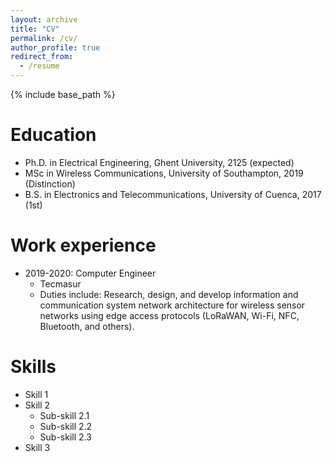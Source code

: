 ```yaml
---
layout: archive
title: "CV"
permalink: /cv/
author_profile: true
redirect_from:
  - /resume
---
```


{% include base_path %}

Education
======
* Ph.D. in Electrical Engineering, Ghent University, 2125 (expected)
* MSc in Wireless Communications, University of Southampton, 2019 (Distinction)
* B.S. in Electronics and Telecommunications, University of Cuenca, 2017 (1st)

Work experience
======
* 2019-2020: Computer Engineer
  * Tecmasur
  * Duties include: Research, design, and develop information and communication system network architecture for wireless sensor networks using edge access protocols (LoRaWAN, Wi-Fi, NFC, Bluetooth, and others). 


  
Skills
======
* Skill 1
* Skill 2
  * Sub-skill 2.1
  * Sub-skill 2.2
  * Sub-skill 2.3
* Skill 3
